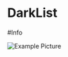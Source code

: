 # DarkList

#Info

![Example Picture](https://hypixel.net/attachments/screen-shot-2022-04-11-at-11-52-25-am-png.2956716/?hash=5622839e648788fc9ff45ecb71604856)
